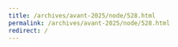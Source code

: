 ```yaml
---
title: /archives/avant-2025/node/528.html
permalink: /archives/avant-2025/node/528.html
redirect: /
---
```

